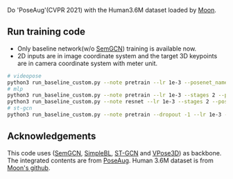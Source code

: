 Do 'PoseAug'(CVPR 2021) with the Human3.6M dataset loaded by [Moon](https://github.com/mks0601/3DMPPE_POSENET_RELEASE.git).


## Run training code  
* Only baseline network(w/o [SemGCN](https://github.com/garyzhao/SemGCN)) training is available now. 
* 2D inputs are in image coordinate system and the target 3D keypoints are in camera coordinate system with meter unit.
```sh
# videopose
python3 run_baseline_custom.py --note pretrain --lr 1e-3 --posenet_name 'videopose' --checkpoint './checkpoint/pretrain_baseline' --keypoints gt
# mlp
python3 run_baseline_custom.py --note pretrain --lr 1e-3 --stages 2 --posenet_name 'mlp' --checkpoint './checkpoint/pretrain_baseline' --keypoints gt
python3 run_baseline_custom.py --note resnet --lr 1e-3 --stages 2 --posenet_name mlp --checkpoint ./checkpoint/pretrain_resnet --keypoints resnet --path_2d pose_resnet_50_256x256.pth.tar
# st-gcn
python3 run_baseline_custom.py --note pretrain --dropout -1 --lr 1e-3 --posenet_name 'stgcn' --checkpoint './checkpoint/pretrain_baseline' --keypoints gt
``` 

## Acknowledgements
This code uses ([SemGCN](https://github.com/garyzhao/SemGCN), [SimpleBL](https://github.com/una-dinosauria/3d-pose-baseline), [ST-GCN](https://github.com/vanoracai/Exploiting-Spatial-temporal-Relationships-for-3D-Pose-Estimation-via-Graph-Convolutional-Networks) and [VPose3D](https://github.com/facebookresearch/VideoPose3D)) as backbone. The integrated contents are from [PoseAug](https://github.com/jfzhang95/PoseAug.git). Human 3.6M dataset is from [Moon's github](https://github.com/mks0601/3DMPPE_POSENET_RELEASE.git).
